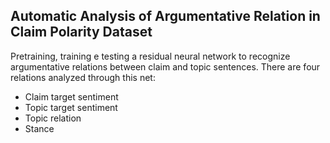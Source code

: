 ## Automatic Analysis of Argumentative Relation in Claim Polarity Dataset

Pretraining, training e testing a residual neural network to recognize argumentative relations between claim and topic sentences. 
There are four relations analyzed through this net:
  - Claim target sentiment
  - Topic target sentiment
  - Topic relation
  - Stance 
